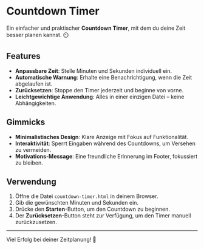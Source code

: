 # Countdown Timer

Ein einfacher und praktischer **Countdown Timer**, mit dem du deine Zeit besser planen kannst. ⏲️

## Features

- **Anpassbare Zeit**: Stelle Minuten und Sekunden individuell ein.
- **Automatische Warnung**: Erhalte eine Benachrichtigung, wenn die Zeit abgelaufen ist.
- **Zurücksetzen**: Stoppe den Timer jederzeit und beginne von vorne.
- **Leichtgewichtige Anwendung**: Alles in einer einzigen Datei – keine Abhängigkeiten.

## Gimmicks

- **Minimalistisches Design**: Klare Anzeige mit Fokus auf Funktionalität.
- **Interaktivität**: Sperrt Eingaben während des Countdowns, um Versehen zu vermeiden.
- **Motivations-Message**: Eine freundliche Erinnerung im Footer, fokussiert zu bleiben.

## Verwendung

1. Öffne die Datei `countdown-timer.html` in deinem Browser.
2. Gib die gewünschten Minuten und Sekunden ein.
3. Drücke den **Starten**-Button, um den Countdown zu beginnen.
4. Der **Zurücksetzen**-Button steht zur Verfügung, um den Timer manuell zurückzusetzen.

---

Viel Erfolg bei deiner Zeitplanung! 🚀
